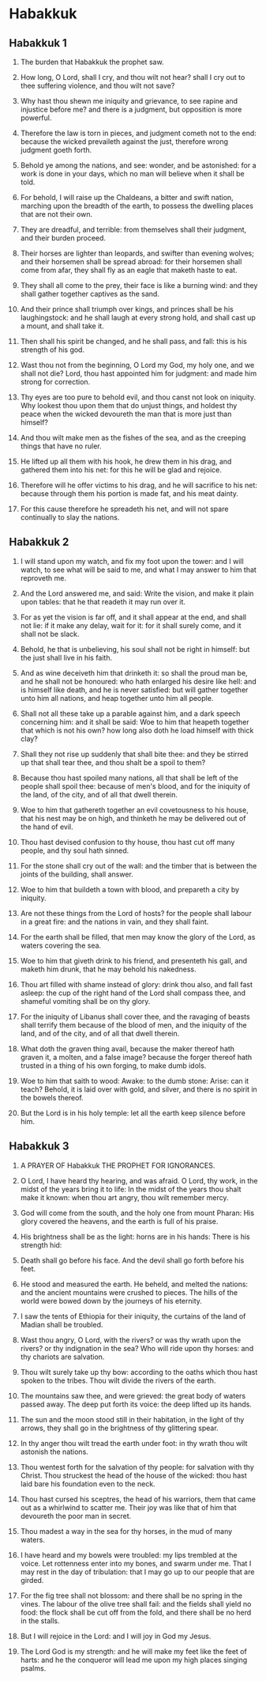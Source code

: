 # Habakkuk

## Habakkuk 1

1. The burden that Habakkuk the prophet saw.

2. How long, O Lord, shall I cry, and thou wilt not hear? shall I cry out to thee suffering violence, and thou wilt not save?

3. Why hast thou shewn me iniquity and grievance, to see rapine and injustice before me? and there is a judgment, but opposition is more powerful.

4. Therefore the law is torn in pieces, and judgment cometh not to the end: because the wicked prevaileth against the just, therefore wrong judgment goeth forth.

5. Behold ye among the nations, and see: wonder, and be astonished: for a work is done in your days, which no man will believe when it shall be told.

6. For behold, I will raise up the Chaldeans, a bitter and swift nation, marching upon the breadth of the earth, to possess the dwelling places that are not their own.

7. They are dreadful, and terrible: from themselves shall their judgment, and their burden proceed.

8. Their horses are lighter than leopards, and swifter than evening wolves; and their horsemen shall be spread abroad: for their horsemen shall come from afar, they shall fly as an eagle that maketh haste to eat.

9. They shall all come to the prey, their face is like a burning wind: and they shall gather together captives as the sand.

10. And their prince shall triumph over kings, and princes shall be his laughingstock: and he shall laugh at every strong hold, and shall cast up a mount, and shall take it.

11. Then shall his spirit be changed, and he shall pass, and fall: this is his strength of his god.

12. Wast thou not from the beginning, O Lord my God, my holy one, and we shall not die? Lord, thou hast appointed him for judgment: and made him strong for correction.

13. Thy eyes are too pure to behold evil, and thou canst not look on iniquity. Why lookest thou upon them that do unjust things, and holdest thy peace when the wicked devoureth the man that is more just than himself?

14. And thou wilt make men as the fishes of the sea, and as the creeping things that have no ruler.

15. He lifted up all them with his hook, he drew them in his drag, and gathered them into his net: for this he will be glad and rejoice.

16. Therefore will he offer victims to his drag, and he will sacrifice to his net: because through them his portion is made fat, and his meat dainty.

17. For this cause therefore he spreadeth his net, and will not spare continually to slay the nations. 

## Habakkuk 2

1. I will stand upon my watch, and fix my foot upon the tower: and I will watch, to see what will be said to me, and what I may answer to him that reproveth me.

2. And the Lord answered me, and said: Write the vision, and make it plain upon tables: that he that readeth it may run over it.

3. For as yet the vision is far off, and it shall appear at the end, and shall not lie: if it make any delay, wait for it: for it shall surely come, and it shall not be slack.

4. Behold, he that is unbelieving, his soul shall not be right in himself: but the just shall live in his faith.

5. And as wine deceiveth him that drinketh it: so shall the proud man be, and he shall not be honoured: who hath enlarged his desire like hell: and is himself like death, and he is never satisfied: but will gather together unto him all nations, and heap together unto him all people.

6. Shall not all these take up a parable against him, and a dark speech concerning him: and it shall be said: Woe to him that heapeth together that which is not his own? how long also doth he load himself with thick clay?

7. Shall they not rise up suddenly that shall bite thee: and they be stirred up that shall tear thee, and thou shalt be a spoil to them?

8. Because thou hast spoiled many nations, all that shall be left of the people shall spoil thee: because of men's blood, and for the iniquity of the land, of the city, and of all that dwell therein.

9. Woe to him that gathereth together an evil covetousness to his house, that his nest may be on high, and thinketh he may be delivered out of the hand of evil.

10. Thou hast devised confusion to thy house, thou hast cut off many people, and thy soul hath sinned.

11. For the stone shall cry out of the wall: and the timber that is between the joints of the building, shall answer.

12. Woe to him that buildeth a town with blood, and prepareth a city by iniquity.

13. Are not these things from the Lord of hosts? for the people shall labour in a great fire: and the nations in vain, and they shall faint.

14. For the earth shall be filled, that men may know the glory of the Lord, as waters covering the sea.

15. Woe to him that giveth drink to his friend, and presenteth his gall, and maketh him drunk, that he may behold his nakedness.

16. Thou art filled with shame instead of glory: drink thou also, and fall fast asleep: the cup of the right hand of the Lord shall compass thee, and shameful vomiting shall be on thy glory.

17. For the iniquity of Libanus shall cover thee, and the ravaging of beasts shall terrify them because of the blood of men, and the iniquity of the land, and of the city, and of all that dwell therein.

18. What doth the graven thing avail, because the maker thereof hath graven it, a molten, and a false image? because the forger thereof hath trusted in a thing of his own forging, to make dumb idols.

19. Woe to him that saith to wood: Awake: to the dumb stone: Arise: can it teach? Behold, it is laid over with gold, and silver, and there is no spirit in the bowels thereof.

20. But the Lord is in his holy temple: let all the earth keep silence before him. 

## Habakkuk 3

1. A PRAYER OF Habakkuk THE PROPHET FOR IGNORANCES.

2. O Lord, I have heard thy hearing, and was afraid. O Lord, thy work, in the midst of the years bring it to life: In the midst of the years thou shalt make it known: when thou art angry, thou wilt remember mercy.

3. God will come from the south, and the holy one from mount Pharan: His glory covered the heavens, and the earth is full of his praise.

4. His brightness shall be as the light: horns are in his hands: There is his strength hid:

5. Death shall go before his face. And the devil shall go forth before his feet.

6. He stood and measured the earth. He beheld, and melted the nations: and the ancient mountains were crushed to pieces. The hills of the world were bowed down by the journeys of his eternity.

7. I saw the tents of Ethiopia for their iniquity, the curtains of the land of Madian shall be troubled.

8. Wast thou angry, O Lord, with the rivers? or was thy wrath upon the rivers? or thy indignation in the sea? Who will ride upon thy horses: and thy chariots are salvation.

9. Thou wilt surely take up thy bow: according to the oaths which thou hast spoken to the tribes. Thou wilt divide the rivers of the earth.

10. The mountains saw thee, and were grieved: the great body of waters passed away. The deep put forth its voice: the deep lifted up its hands.

11. The sun and the moon stood still in their habitation, in the light of thy arrows, they shall go in the brightness of thy glittering spear.

12. In thy anger thou wilt tread the earth under foot: in thy wrath thou wilt astonish the nations.

13. Thou wentest forth for the salvation of thy people: for salvation with thy Christ. Thou struckest the head of the house of the wicked: thou hast laid bare his foundation even to the neck.

14. Thou hast cursed his sceptres, the head of his warriors, them that came out as a whirlwind to scatter me. Their joy was like that of him that devoureth the poor man in secret.

15. Thou madest a way in the sea for thy horses, in the mud of many waters.

16. I have heard and my bowels were troubled: my lips trembled at the voice. Let rottenness enter into my bones, and swarm under me. That I may rest in the day of tribulation: that I may go up to our people that are girded.

17. For the fig tree shall not blossom: and there shall be no spring in the vines. The labour of the olive tree shall fail: and the fields shall yield no food: the flock shall be cut off from the fold, and there shall be no herd in the stalls.

18. But I will rejoice in the Lord: and I will joy in God my Jesus.

19. The Lord God is my strength: and he will make my feet like the feet of harts: and he the conqueror will lead me upon my high places singing psalms.  